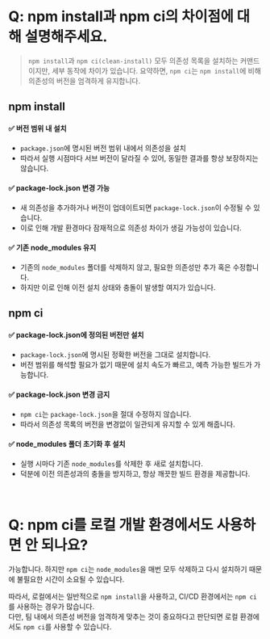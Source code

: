 # Q: npm install과 npm ci의 차이점에 대해 설명해주세요.
> `npm install`과 `npm ci(clean-install)` 모두 의존성 목록을 설치하는 커맨드이지만, 세부 동작에 차이가 있습니다.
> 요약하면, `npm ci`는 `npm install`에 비해 의존성의 버전을 엄격하게 유지합니다.

## npm install
#### ✅ 버전 범위 내 설치
- `package.json`에 명시된 버전 범위 내에서 의존성을 설치
- 따라서 실행 시점마다 서브 버전이 달라질 수 있어, 동일한 결과를 항상 보장하지는 않습니다.

#### ✅ package-lock.json 변경 가능
- 새 의존성을 추가하거나 버전이 업데이트되면 `package-lock.json`이 수정될 수 있습니다.
- 이로 인해 개발 환경마다 잠재적으로 의존성 차이가 생길 가능성이 있습니다.

#### ✅ 기존 node_modules 유지
- 기존의 `node_modules` 폴더를 삭제하지 않고, 필요한 의존성만 추가 혹은 수정합니다.
- 하지만 이로 인해 이전 설치 상태와 충돌이 발생할 여지가 있습니다.


## npm ci

#### ✅ package-lock.json에 정의된 버전만 설치
- `package-lock.json`에 명시된 정확한 버전을 그대로 설치합니다.
- 버전 범위를 해석할 필요가 없기 때문에 설치 속도가 빠르고, 예측 가능한 빌드가 가능합니다.

#### ✅ package-lock.json 변경 금지
- `npm ci`는 `package-lock.json`을 절대 수정하지 않습니다.
- 따라서 의존성 목록의 버전을 변경없이 일관되게 유지할 수 있게 해줍니다.

#### ✅ node_modules 폴더 초기화 후 설치
- 실행 시마다 기존 `node_modules`를 삭제한 후 새로 설치합니다.
- 덕분에 이전 의존성과의 충돌을 방지하고, 항상 깨끗한 빌드 환경을 제공합니다.

<br />

# Q: npm ci를 로컬 개발 환경에서도 사용하면 안 되나요? 

가능합니다. 하지만 `npm ci`는 `node_modules`을 매번 모두 삭제하고 다시 설치하기 때문에 불필요한 시간이 소요될 수 있습니다. 

따라서, 로컬에서는 일반적으로 `npm install`을 사용하고, CI/CD 환경에서는 `npm ci`를 사용하는 경우가 많습니다.     
다만, 팀 내에서 의존성 버전을 엄격하게 맞추는 것이 중요하다고 판단되면 로컬 환경에서도 `npm ci`를 사용할 수 있습니다.



